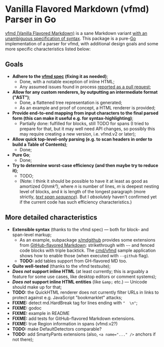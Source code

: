 
# Vanilla Flavored Markdown (vfmd) Parser in Go

[vfmd (Vanilla Flavored Markdown)](http://vfmd.org) is a sane Markdown variant
[with an unambiguous specification of syntax](http://vfmd.org). This package is
a pure-[Go](http://golang.org) implementation of a parser for vfmd, with
additional design goals and some more specific characteristics listed below:

## Goals

- **Adhere to the [vfmd spec](http://www.vfmd.org/vfmd-spec/specification/)
  (fixing it as needed)**;
    - Done, with a notable exception of inline HTML;
    - Any assumed issues found in process [reported as a pull
      request](https://github.com/vfmd/vfmd-spec/pull/8);
- **Allow for any custom renderers, by outputting an intermediate format ("AST")**;
    - Done, a flattened tree representation is generated;
    - As an example and proof of concept, a HTML renderer is provided;
- **Provide end-to-end mapping from input characters to the final parsed form
  (this can make it useful e.g. for syntax-highlighting)**;
    - Partially done: fulfilled for blocks, still TODO for spans (I tried to
      prepare for that, but it may well need API changes, so possibly this may
      require creating a new version, i.e. vfmd.v2 or later);
- **Allow quick top-level-only parsing (e.g. to scan headers in order to build a
  Table of Contents)**;
    - Done;
- **Pure Go**;
    - Done;
- **Try to determine worst-case efficiency (and then maybe try to reduce it)**;
    - TODO;
    - (Note: I think it should be possible to have it at least as good as
      amortized _O(n*m*k²)_, where *n* is number of lines, *m* is deepest
      nesting level of blocks, and *k* is length of the longest paragraph (more
      strictly, _[text span
      sequence](http://www.vfmd.org/vfmd-spec/specification/#identifying-span-elements)_).
      But I *absolutely* haven't confirmed yet if the current code has such
      efficiency characteristics.)

## More detailed characteristics

- **Extensible syntax** (thanks to the vfmd spec) ― both for block- and
  span-level markup;
    - As an example, subpackage
      [x/mdgithub](https://godoc.org/gopkg.in/akavel/vfmd.v0/x/mdgithub)
      provides some extensions from [GitHub-flavored
      Markdown](https://help.github.com/articles/github-flavored-markdown/):
      strikethrough with `~~` and fenced code blocks with triple backtick. The
      [cmd/vfmd](https://godoc.org/gopkg.in/akavel/vfmd.v0/cmd/vfmd) sample
      application shows how to enable those (when executed with `--github`
      flag).
    - __TODO:__ add tables support from GH-flavored MD too.
- **Quite well-tested** (thanks to the vfmd testsuite);
- __*Does not* support inline HTML__ (at least currently; this is arguably a
  feature for some use cases, like desktop editors or comment systems);
- __*Does not* support inline HTML entities__ (like `&amp;` etc.) ― Unicode should
  make up for that;
- __TODO:__ the QuickHTML renderer does not currently filter URLs in links to
  protect against e.g. JavaScript "bookmarklet" attacks;
- __FIXME:__ detect md.HardBreak tag for lines ending with `"  \n"`;
- __FIXME:__ godoc
- __FIXME:__ example in README
- __FIXME:__ add tests for GitHub-flavored Markdown extensions.
- __FIXME:__ true Region information in spans (vfmd.v2?)
- __TODO:__ make DefaultDetectors comparable?
- __TODO:__ add SmartyPants extensions (also, `<a name="..." />` anchors if not there);



